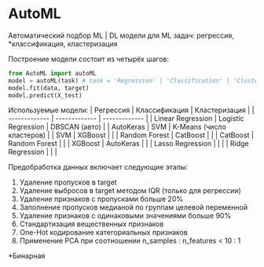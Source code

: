 # AutoML
Автоматический подбор ML | DL модели для ML задач: регрессия, *классификация, кластеризация

Построение модели состоит из четырёх шагов:

```python
from AutoML import autoML
model = autoML(task) # task = 'Regression' | 'Classification' | 'Clusterization'
model.fit(data, target)
model.predict(X_test)
```


Используемые модели:
| Регрессия         | Классификация       | Кластеризация             |
| -------------     | -------------       | -------------             |
| Linear Regression | Logistic Regression | DBSCAN (авто)             |
| AutoKeras         | SVM                 | K-Means (число кластеров) |
| SVM               | XGBoost             |                           |
| Random Forest     | CatBoost            |                           |
| CatBoost          | Random Forest       |                           |
| XGBoost           | AutoKeras           |                           |
| Lasso Regression  |                     |                           |
| Ridge Regression  |                     |                           |

Предобработка данных включает следующие этапы:
1) Удаление пропусков в target
2) Удаление выбросов в target методом IQR (только для регрессии)
3) Удаление признаков с пропусками больше 20%
4) Заполнение пропусков медианой по группам целевой переменной
5) Удаление признаков с одинаковыми значениями больше 90%
6) Стандартизация вещественных признаков
7) One-Hot кодирование категориальных признаков
8) Применение PCA при соотношении n_samples : n_features < 10 : 1

*Бинарная
